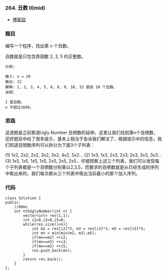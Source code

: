 ### 264. 丑数 II(mid)

- [博客园](http://www.cnblogs.com/grandyang/p/4743837.html)


### 题目 

编写一个程序，找出第 n 个丑数。

丑数就是只包含质因数 2, 3, 5 的正整数。

	示例:
	
	输入: n = 10
	输出: 12
	解释: 1, 2, 3, 4, 5, 6, 8, 9, 10, 12 是前 10 个丑数。
	说明:  
	
	1 是丑数。
	n 不超过1690。
	

### 思路
这道题是之前那道Ugly Number 丑陋数的延伸，这里让我们找到第n个丑陋数，还好题目中给了很多提示，基本上相当于告诉我们解法了，根据提示中的信息，我们知道丑陋数序列可以拆分为下面3个子列表：

(1) 1x2,  2x2, 2x2, 3x2, 3x2, 4x2, 5x2...
(2) 1x3,  1x3, 2x3, 2x3, 2x3, 3x3, 3x3...
(3) 1x5,  1x5, 1x5, 1x5, 2x5, 2x5, 2x5...
仔细观察上述三个列表，我们可以发现每个子列表都是一个丑陋数分别乘以2,3,5，而要求的丑陋数就是从已经生成的序列中取出来的，我们每次都从三个列表中取出当前最小的那个加入序列。

### 代码

```
class Solution {
public:
    //60ms
    int nthUglyNumber(int n) {
        vector<int> res(1,1);
        int i2=0,i3=0,i5=0;
        while(res.size()<n){
            int m2 = res[i2]*2, m3 = res[i3]*3, m5 = res[i5]*5;
            int mn = min(min(m2, m3),m5);
            if(mn==m2) ++i2;
            if(mn==m3) ++i3;
            if(mn==m5) ++i5;
            res.push_back(mn);
        }
        return res.back();
    }
};

```